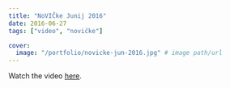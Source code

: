 ```yaml
---
title: "NoVIČke Junij 2016"
date: 2016-06-27
tags: ["video", "novičke"]

cover:
  image: "/portfolio/novicke-jun-2016.jpg" # image path/url
---
```


Watch the video [here](https://www.youtube.com/watch?v=rGwpS7bvAxg).
